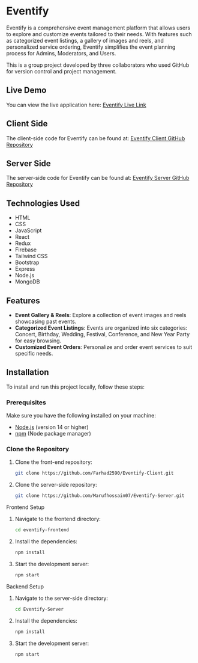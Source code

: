 # Eventify

Eventify is a comprehensive event management platform that allows users to explore and customize events tailored to their needs. With features such as categorized event listings, a gallery of images and reels, and personalized service ordering, Eventify simplifies the event planning process for Admins, Moderators, and Users.

This is a group project developed by three collaborators who used GitHub for version control and project management.

## Live Demo

You can view the live application here: [Eventify Live Link](https://eventify-bd.netlify.app/)

## Client Side

The client-side code for Eventify can be found at: [Eventify Client GitHub Repository](https://github.com/Farhad2590/Eventify-Client)

## Server Side

The server-side code for Eventify can be found at: [Eventify Server GitHub Repository](https://github.com/Marufhossain07/Eventify-Server)

## Technologies Used

- HTML
- CSS
- JavaScript
- React
- Redux
- Firebase
- Tailwind CSS
- Bootstrap
- Express
- Node.js
- MongoDB


## Features

- **Event Gallery & Reels**: Explore a collection of event images and reels showcasing past events.
- **Categorized Event Listings**: Events are organized into six categories: Concert, Birthday, Wedding, Festival, Conference, and New Year Party for easy browsing.
- **Customized Event Orders**: Personalize and order event services to suit specific needs.

## Installation

To install and run this project locally, follow these steps:

### Prerequisites

Make sure you have the following installed on your machine:

- [Node.js](https://nodejs.org/) (version 14 or higher)
- [npm](https://www.npmjs.com/) (Node package manager)

### Clone the Repository

1. Clone the front-end repository:
   ```bash
   git clone https://github.com/Farhad2590/Eventify-Client.git
2. Clone the server-side repository:
    ```bash
    git clone https://github.com/Marufhossain07/Eventify-Server.git

Frontend Setup
1. Navigate to the frontend directory:
    ```bash
    cd eventify-frontend
2. Install the dependencies:
    ```bash
    npm install
3. Start the development server:
    ```bash
    npm start

Backend Setup
1. Navigate to the server-side directory:
    ```bash
    cd Eventify-Server
2. Install the dependencies:
    ```bash
    npm install
3. Start the development server:
    ```bash
    npm start
